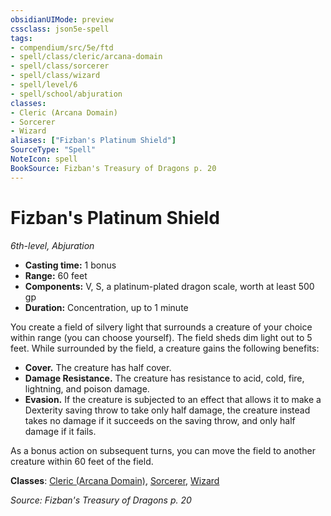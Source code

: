 ```yaml
---
obsidianUIMode: preview
cssclass: json5e-spell
tags:
- compendium/src/5e/ftd
- spell/class/cleric/arcana-domain
- spell/class/sorcerer
- spell/class/wizard
- spell/level/6
- spell/school/abjuration
classes:
- Cleric (Arcana Domain)
- Sorcerer
- Wizard
aliases: ["Fizban's Platinum Shield"]
SourceType: "Spell"
NoteIcon: spell
BookSource: Fizban's Treasury of Dragons p. 20
---
```

# Fizban's Platinum Shield
*6th-level, Abjuration*  

- **Casting time:** 1 bonus
- **Range:** 60 feet
- **Components:** V, S, a platinum-plated dragon scale, worth at least 500 gp
- **Duration:** Concentration, up to 1 minute

You create a field of silvery light that surrounds a creature of your choice within range (you can choose yourself). The field sheds dim light out to 5 feet. While surrounded by the field, a creature gains the following benefits:

- **Cover.** The creature has half cover.  
- **Damage Resistance.** The creature has resistance to acid, cold, fire, lightning, and poison damage.  
- **Evasion.** If the creature is subjected to an effect that allows it to make a Dexterity saving throw to take only half damage, the creature instead takes no damage if it succeeds on the saving throw, and only half damage if it fails.  

As a bonus action on subsequent turns, you can move the field to another creature within 60 feet of the field.

**Classes**: [Cleric (Arcana Domain)](/2-Mechanics/CLI/classes/cleric-arcana-domain-scag.md), [Sorcerer](/2-Mechanics/CLI/classes/sorcerer.md), [Wizard](/2-Mechanics/CLI/classes/wizard.md)

*Source: Fizban's Treasury of Dragons p. 20*